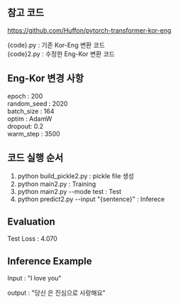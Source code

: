 ## 참고 코드  
https://github.com/Huffon/pytorch-transformer-kor-eng

{code}.py : 기존 Kor-Eng 변환 코드  
{code}2.py : 수정한 Eng-Kor 변환 코드

## Eng-Kor 변경 사항

epoch : 200  
random_seed : 2020  
batch_size : 164  
optim : AdamW  
dropout: 0.2  
warm_step : 3500

## 코드 실행 순서

1. python build_pickle2.py : pickle file 생성
2. python main2.py : Training
3. python main2.py --mode test : Test
4. python predict2.py --input "{sentence}" : Inferece


## Evaluation  
Test Loss : 4.070

## Inference Example  
Input : "I love you"  

output : "당신 은 진심으로 사랑해요"
